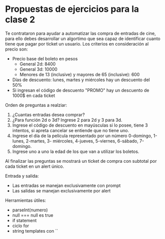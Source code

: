 # Propuestas de ejercicios para la clase 2

Te contrataron para ayudar a automatizar las compra de entradas de cine, para ello debes desarrollar un algortimo que sea capaz de identificar cuanto tiene que pagar por ticket un usuario. Los criterios en consideración al precio son:

* Precio base del boleto en pesos
  * General 2d: 8400
  * General 3d: 10000
  * Menores de 13 (inclusive) y mayores de 65  (inclusive): 600
* Días de descuento: lunes, martes y miércoles hay un descuento del 50%
* Si ingresan el código de descuento "PROMO" hay un descuento de 1000$ en cada ticket

Orden de preguntas a realziar:
1. ¿Cuantas entradas desea comprar?
2. ¿Para función 2d o 3d? Ingrese 2 para 2d y 3 para 3d.
3. Ingrese el código de descuento en mayúsculas si lo posee, tiene 3 intentos, si apreta cancelar se entiende que no tiene uno.
4. Ingrese el día de la película representado por un número 0-domingo, 1-lunes, 2-martes, 3- miércoles, 4-jueves, 5-viernes, 6-sábado, 7-domingo.
5. Ingrese uno a uno la edad de los que van a utilizar los boletos.

Al finalizar las preguntas se mostrará un ticket de compra con subtotal por cada ticket en un alert único.

Entrada y salida:
* Las entradas se manejan exclusivamente con prompt
* Las salidas se manejan exclusivamente por alert

Herramientas útiles:
- parseInt(numero)
- null === null es true
- if statement
- ciclo for
- string templates con ``